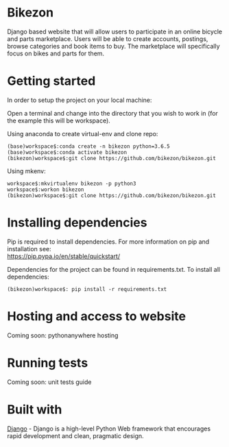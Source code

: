 # Bikezon

Django based website that will allow users to participate in an online bicycle and parts marketplace. Users will be able to create accounts, postings, browse categories and book items to buy. The marketplace will specifically focus on bikes and parts for them.

# Getting started

In order to setup the project on your local machine:

Open a terminal and change into the directory that you wish to work in (for the example this will be workspace).

Using anaconda to create virtual-env and clone repo:
```
(base)workspace$:conda create -n bikezon python=3.6.5
(base)workspace$:conda activate bikezon
(bikezon)workspace$:git clone https://github.com/bikezon/bikezon.git 
```
Using mkenv:
```
workspace$:mkvirtualenv bikezon -p python3
workspace$:workon bikezon
(bikezon)workspace$:git clone https://github.com/bikezon/bikezon.git
```

# Installing dependencies

Pip is required to install dependencies. For more information on pip and installation see:\
https://pip.pypa.io/en/stable/quickstart/

Dependencies for the project can be found in requirements.txt. To install all dependencies:
```
(bikezon)workspace$: pip install -r requirements.txt
```

# Hosting and access to website

Coming soon: pythonanywhere hosting

# Running tests

Coming soon: unit tests guide

# Built with

[Django](https://www.djangoproject.com/ "Django's Homepage") - Django is a high-level Python Web framework that encourages rapid development and clean, pragmatic design.

